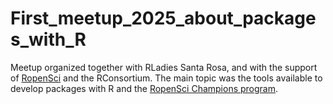 # First_meetup_2025_about_packages_with_R
Meetup organized together with RLadies Santa Rosa, and with the support of [RopenSci](https://ropensci.org/) and the RConsortium. The main topic was the tools available to develop packages with R and the [RopenSci Champions program](https://champions-program.ropensci.org/).
